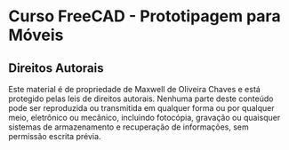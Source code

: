 # Curso FreeCAD - Prototipagem para Móveis

## Direitos Autorais

Este material é de propriedade de Maxwell de Oliveira Chaves e está protegido pelas leis de direitos autorais. Nenhuma parte deste conteúdo pode ser reproduzida ou transmitida em qualquer forma ou por qualquer meio, eletrônico ou mecânico, incluindo fotocópia, gravação ou quaisquer sistemas de armazenamento e recuperação de informações, sem permissão escrita prévia.
